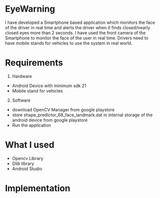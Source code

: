 # EyeWarning
I have developed a Smartphone based application which monitors the face of the driver in real time and alerts the driver when it finds closed/nearly closed eyes more than 2 seconds. I have used the front camera of the Smartphone to monitor the face of the user in real time. Drivers need to have mobile stands for vehicles to use the system in real world.

# Requirements

1. Hardware
- Android Device with minimum sdk 21
- Mobile stand for vehicles
2. Software
- download OpenCV Manager from google playstore
- store shape_predictor_68_face_landmark.dat in internal storage of the android device from google playstore
- Run the application

# What I used
- Opencv Library
- Dlib library
- Android Studio

# Implementation









